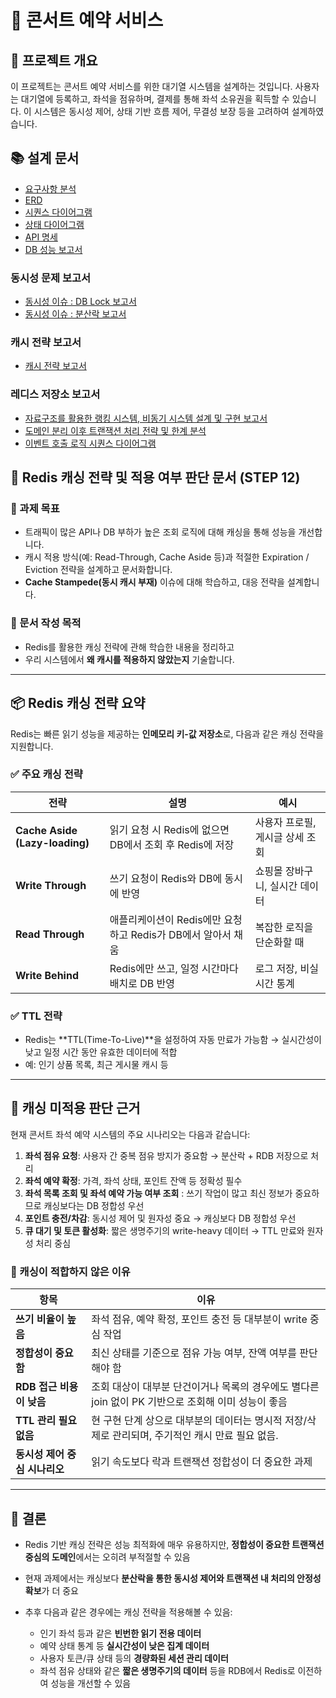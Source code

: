 # 🎤 콘서트 예약 서비스

## 📝 프로젝트 개요

이 프로젝트는 콘서트 예약 서비스를 위한 대기열 시스템을 설계하는 것입니다.
사용자는 대기열에 등록하고, 좌석을 점유하며, 결제를 통해 좌석 소유권을 획득할 수 있습니다.
이 시스템은 동시성 제어, 상태 기반 흐름 제어, 무결성 보장 등을 고려하여 설계하였습니다.

## 📚 설계 문서
- [요구사항 분석](1_requirements.md)
- [ERD](2_erd.md)
- [시퀀스 다이어그램](3_sequence_diagram.md)
- [상태 다이어그램](4_state_diagram.md)
- [API 명세](https://joyseohee.github.io/hhplus-concert-server)
- [DB 성능 보고서](5_db_report.md)
### 동시성 문제 보고서
- [동시성 이슈 : DB Lock 보고서](6_db_race_condition_report.md)
- [동시성 이슈 : 분산락 보고서](7_redis_distributed_lock_report.md)
### 캐시 전략 보고서
- [캐시 전략 보고서](8_redis_cash_report.md)
### 레디스 저장소 보고서
- [자료구조를 활용한 랭킹 시스템, 비동기 시스템 설계 및 구현 보고서](9_redis_datastructure.md)
- [도메인 분리 이후 트랜잭션 처리 전략 및 한계 분석](10_edd_transaction_doc.md)
- [이벤트 호출 로직 시퀀스 다이어그램](11_event_call_sequence_diagram.md)

## 📄 Redis 캐싱 전략 및 적용 여부 판단 문서 (STEP 12)

### 🎯 과제 목표
- 트래픽이 많은 API나 DB 부하가 높은 조회 로직에 대해 캐싱을 통해 성능을 개선합니다.
- 캐시 적용 방식(예: Read-Through, Cache Aside 등)과 적절한 Expiration / Eviction 전략을 설계하고 문서화합니다.
- **Cache Stampede(동시 캐시 부재)** 이슈에 대해 학습하고, 대응 전략을 설계합니다.

### 📢 문서 작성 목적
* Redis를 활용한 캐싱 전략에 관해 학습한 내용을 정리하고
* 우리 시스템에서 **왜 캐시를 적용하지 않았는지** 기술합니다.

---

## 📦 Redis 캐싱 전략 요약

Redis는 빠른 읽기 성능을 제공하는 **인메모리 키-값 저장소**로, 다음과 같은 캐싱 전략을 지원합니다.

### ✅ 주요 캐싱 전략

| 전략                             | 설명                                      | 예시                 |
| ------------------------------ | --------------------------------------- | ------------------ |
| **Cache Aside (Lazy-loading)** | 읽기 요청 시 Redis에 없으면 DB에서 조회 후 Redis에 저장  | 사용자 프로필, 게시글 상세 조회 |
| **Write Through**              | 쓰기 요청이 Redis와 DB에 동시에 반영                | 쇼핑몰 장바구니, 실시간 데이터  |
| **Read Through**               | 애플리케이션이 Redis에만 요청하고 Redis가 DB에서 알아서 채움 | 복잡한 로직을 단순화할 때     |
| **Write Behind**               | Redis에만 쓰고, 일정 시간마다 배치로 DB 반영           | 로그 저장, 비실시간 통계     |

### ✅ TTL 전략

* Redis는 \*\*TTL(Time-To-Live)\*\*을 설정하여 자동 만료가 가능함 → 실시간성이 낮고 일정 시간 동안 유효한 데이터에 적합
* 예: 인기 상품 목록, 최근 게시물 캐시 등

---

## 🎯 캐싱 미적용 판단 근거

현재 콘서트 좌석 예약 시스템의 주요 시나리오는 다음과 같습니다:

1. **좌석 점유 요청**: 사용자 간 중복 점유 방지가 중요함 → 분산락 + RDB 저장으로 처리
2. **좌석 예약 확정**: 가격, 좌석 상태, 포인트 잔액 등 정확성 필수
3. **좌석 목록 조회 및 좌석 예약 가능 여부 조회** : 쓰기 작업이 많고 최신 정보가 중요하므로 캐싱보다는 DB 정합성 우선
4. **포인트 충전/차감**: 동시성 제어 및 원자성 중요 → 캐싱보다 DB 정합성 우선
5. **큐 대기 및 토큰 활성화**: 짧은 생명주기의 write-heavy 데이터 → TTL 만료와 원자성 처리 중심

### 📌 캐싱이 적합하지 않은 이유

| 항목                 | 이유                                                                         |
| ------------------ |----------------------------------------------------------------------------|
| **쓰기 비율이 높음**      | 좌석 점유, 예약 확정, 포인트 충전 등 대부분이 write 중심 작업                                    |
| **정합성이 중요함**       | 최신 상태를 기준으로 점유 가능 여부, 잔액 여부를 판단해야 함                                        |
| **RDB 접근 비용이 낮음**  | 조회 대상이 대부분 단건이거나 목록의 경우에도 별다른 join 없이 PK 기반으로 조회해 이미 성능이 좋음                |
| **TTL 관리 필요 없음**   | 현 구현 단계 상으로 대부분의 데이터는 명시적 저장/삭제로 관리되며, 주기적인 캐시 만료 필요 없음. |
| **동시성 제어 중심 시나리오** | 읽기 속도보다 락과 트랜잭션 정합성이 더 중요한 과제                                              |

---

## 🧠 결론

* Redis 기반 캐싱 전략은 성능 최적화에 매우 유용하지만, **정합성이 중요한 트랜잭션 중심의 도메인**에서는 오히려 부적절할 수 있음
* 현재 과제에서는 캐싱보다 **분산락을 통한 동시성 제어와 트랜잭션 내 처리의 안정성 확보**가 더 중요
* 추후 다음과 같은 경우에는 캐싱 전략을 적용해볼 수 있음:

    * 인기 좌석 등과 같은 **빈번한 읽기 전용 데이터**
    * 예약 상태 통계 등 **실시간성이 낮은 집계 데이터**
    * 사용자 토큰/큐 상태 등의 **경량화된 세션 관리 데이터**
    * 좌석 점유 상태와 같은 **짧은 생명주기의 데이터** 등을 RDB에서 Redis로 이전하여 성능을 개선할 수 있음